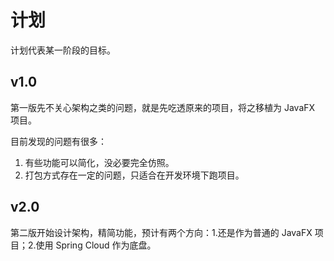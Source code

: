 # 计划
计划代表某一阶段的目标。

## v1.0
第一版先不关心架构之类的问题，就是先吃透原来的项目，将之移植为 JavaFX 项目。

目前发现的问题有很多：

1. 有些功能可以简化，没必要完全仿照。
2. 打包方式存在一定的问题，只适合在开发环境下跑项目。

## v2.0
第二版开始设计架构，精简功能，预计有两个方向：1.还是作为普通的 JavaFX 项目；2.使用 Spring Cloud 作为底盘。